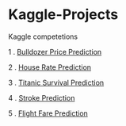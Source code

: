 # Kaggle-Projects
Kaggle competetions

1 . [Bulldozer Price Prediction](https://www.kaggle.com/c/bluebook-for-bulldozers)

2 . [House Rate Prediction](https://www.kaggle.com/alwaysddr/house-price-prediction)

3 . [Titanic Survival Prediction](https://www.kaggle.com/alwaysddr/titanic-prediction-initial-impression)

4 . [Stroke Prediction](https://www.kaggle.com/alwaysddr/eda-tools-and-roc-auc-evaluation-80-96)

5 . [Flight Fare Prediction](https://www.kaggle.com/alwaysddr/r2-score-of-91-042-visualization/notebook)
